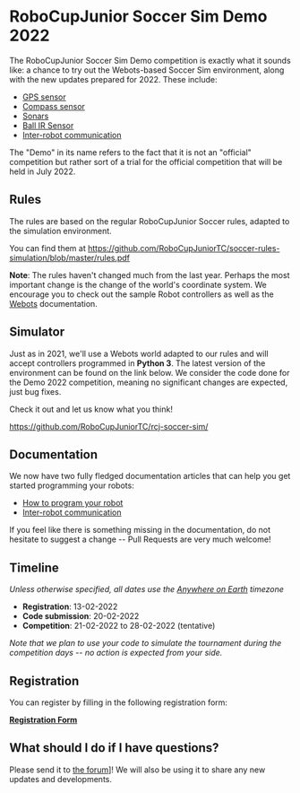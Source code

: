 # RoboCupJunior Soccer Sim Demo 2022

The RoboCupJunior Soccer Sim Demo competition is exactly what it sounds like: a
chance to try out the Webots-based Soccer Sim environment, along with the new
updates prepared for 2022. These include:

- [GPS sensor](https://robocupjuniortc.github.io/rcj-soccer-sim/how_to_robot/#gps)
- [Compass sensor](https://robocupjuniortc.github.io/rcj-soccer-sim/how_to_robot/#compass)
- [Sonars](https://robocupjuniortc.github.io/rcj-soccer-sim/how_to_robot/#sonars)
- [Ball IR Sensor](https://robocupjuniortc.github.io/rcj-soccer-sim/how_to_robot/#ball-ir-sensor)
- [Inter-robot communication](https://robocupjuniortc.github.io/rcj-soccer-sim/communication_between_robots/)

The "Demo" in its name refers to the fact that it is not an "official"
competition but rather sort of a trial for the official competition that will
be held in July 2022.

## Rules

The rules are based on the regular RoboCupJunior Soccer rules, adapted to the
simulation environment.

You can find them at
https://github.com/RoboCupJuniorTC/soccer-rules-simulation/blob/master/rules.pdf

**Note**: The rules haven't changed much from the last year. Perhaps the most
important change is the change of the world's coordinate system. We encourage
you to check out the sample Robot controllers as well as the
[Webots](https://cyberbotics.com/doc/reference/worldinfo) documentation.

## Simulator

Just as in 2021, we'll use a Webots world adapted to our rules and will accept
controllers programmed in **Python 3**. The latest version of the environment
can be found on the link below. We consider the code done for the Demo 2022
competition, meaning no significant changes are expected, just bug fixes.

Check it out and let us know what you think!

https://github.com/RoboCupJuniorTC/rcj-soccer-sim/

## Documentation

We now have two fully fledged documentation articles that can help you get
started programming your robots:

- [How to program your robot](https://robocupjuniortc.github.io/rcj-soccer-sim/how_to_robot/)
- [Inter-robot communication](https://robocupjuniortc.github.io/rcj-soccer-sim/communication_between_robots/)

If you feel like there is something missing in the documentation, do not
hesitate to suggest a change -- Pull Requests are very much welcome!

## Timeline

_Unless otherwise specified, all dates use the [Anywhere on Earth](https://en.wikipedia.org/wiki/Anywhere_on_Earth) timezone_

- **Registration**: 13-02-2022
- **Code submission**: 20-02-2022
- **Competition**: 21-02-2022 to 28-02-2022  (tentative)

_Note that we plan to use your code to simulate the tournament during the
competition days -- no action is expected from your side._

## Registration

You can register by filling in the following registration form:

<strong><a href="https://forms.gle/jyZ8CPcU3CLG6eD16">Registration Form</a></strong>

## What should I do if I have questions?

Please send it to [the forum](https://junior.forum.robocup.org/t/robocupjunior-soccer-sim-demo-2022/2285)]!
We will also be using it to share any new updates and developments.
